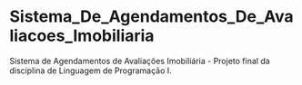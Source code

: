# Sistema_De_Agendamentos_De_Avaliacoes_Imobiliaria

Sistema de Agendamentos de Avaliações Imobiliária - Projeto final da disciplina de Linguagem de Programação I.
